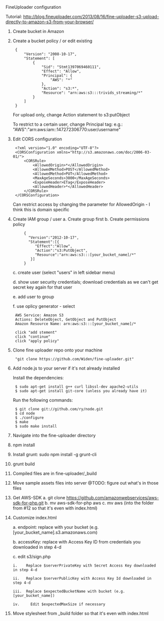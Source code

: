 FineUploader configuration


Tutorial: http://blog.fineuploader.com/2013/08/16/fine-uploader-s3-upload-directly-to-amazon-s3-from-your-browser/


1. Create bucket in Amazon 
2. Create a bucket policy / or edit existing

		{
			"Version": "2008-10-17",
			"Statement": [
				{
					"Sid": "Stmt1397069460111",
					"Effect": "Allow",
					"Principal": {
						"AWS": "*"
					},
					"Action": "s3:*",
					"Resource": "arn:aws:s3:::trivids_streaming/*"
				}
			]
		}

	For upload only, change Action statement to s3:putObject

	To restrict to a certain user, change Principal tag:
		e.g.:	"AWS":"arn:aws:iam::147272306770:user/username"

3. Edit CORS configuration

		<?xml version="1.0" encoding="UTF-8"?>
		<CORSConfiguration xmlns="http://s3.amazonaws.com/doc/2006-03-01/">
		    <CORSRule>
		        <AllowedOrigin>*</AllowedOrigin>
		        <AllowedMethod>POST</AllowedMethod>
		        <AllowedMethod>PUT</AllowedMethod>
		        <MaxAgeSeconds>3000</MaxAgeSeconds>
		        <ExposeHeader>ETag</ExposeHeader>
		        <AllowedHeader>*</AllowedHeader>
		    </CORSRule>
		</CORSConfiguration>

	Can restrict access by changing the parameter for AllowedOrigin - I think this is domain specific

4. Create IAM group / user
	a. Create group first
	b. Create permissions policy

			{
			  "Version":"2012-10-17",
			  "Statement":[{
			     "Effect":"Allow",
			     "Action":"s3:PutObject",
			     "Resource":"arn:aws:s3:::[your_bucket_name]/*"
			   }]
			}

	c. create user (select "users" in left sidebar menu)

	d. show user security credentials; download credentials as we can't get secret key again for that user
	
	e. add user to group
	
	f. use oplicy generator - select

		AWS Service: Amazon S3
		Actions: DeleteObject, GetObject and PutObject
		Amazon Resource Name: arn:aws:s3:::[your_bucket_name]/*

		click "add stement"
		click "continue"
		click "apply policy"

5. Clone fine uploader repo onto your machine

		"git clone https://github.com/Widen/fine-uploader.git"

6. Add node.js to your server if it's not already installed

	Install the dependencies:

		$ sudo apt-get install g++ curl libssl-dev apache2-utils
		$ sudo apt-get install git-core (unless you already have it)

	Run the following commands:

		$ git clone git://github.com/ry/node.git
		$ cd node
		$ ./configure
		$ make
		$ sudo make install

7. Navigate into the fine-uploader directory

8. npm install

9. Install grunt: sudo npm install -g grunt-cli

10. grunt build

11. Compiled files are in fine-uploader/_build

12. Move sample assets files into server 
	@TODO: figure out what's in those files

13. Get AWS-SDK
	a. git clone https://github.com/amazonwebservices/aws-sdk-for-php.git
	b. mv aws-sdk-for-php aws
	c. mv aws (into the folder from #12 so that it's even with index.html)

14. Customize index.html

	a. endpoint: replace with your bucket (e.g. [your_bucket_name].s3.amazonaws.com)

	b. accessKey: replace with Access Key ID from credentials you downloaded in step 4-d

	c. edit s3/sign.php

		i.    Replace $serverPrivateKey with Secret Access Key downloaded in step 4-d

		ii.   Replace $serverPublicKey with Access Key Id downloaded in step 4-d

		iii.  Replace $expectedBucketName with bucket (e.g. [your_bucket_name])

		iv. 	Edit $expectedMaxSize if necessary

15. Move stylesheet from _build folder so that it's even with index.html









